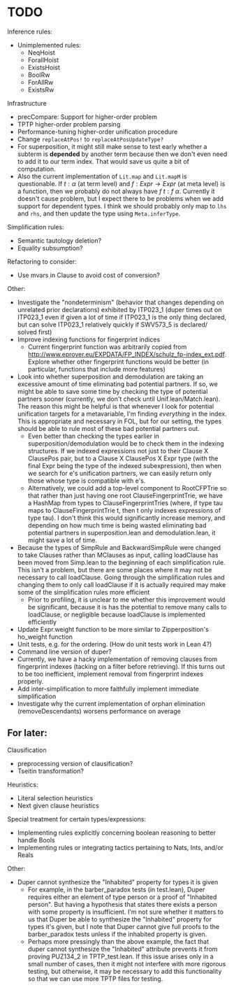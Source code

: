# TODO

Inference rules:
- Unimplemented rules:
  - NeqHoist
  - ForallHoist
  - ExistsHoist
  - BoolRw
  - ForAllRw
  - ExistsRw

Infrastructure
- precCompare: Support for higher-order problem
- TPTP higher-order problem parsing
- Performance-tuning higher-order unification procedure
- Change ```replaceAtPos!``` to ```replaceAtPosUpdateType?```
- For superposition, it might still make sense to test early whether a subterm is **depended** by another term because then we don't even need to add it to our term index. That would save us quite a bit of computation.
- Also the current implementation of ```Lit.map``` and ```Lit.mapM``` is questionable. If $t : \alpha$ (at term level) and $f : Expr \to Expr$ (at meta level) is a function, then we probably do not always have $f \ t : f \ \alpha$. Currently it doesn't cause problem, but I expect there to be problems when we add support for dependent types. I think we should probably only map to ```lhs``` and ```rhs```, and then update the type using ```Meta.inferType```.

Simplification rules:
- Semantic tautology deletion?
- Equality subsumption?

Refactoring to consider:
- Use mvars in Clause to avoid cost of conversion?

Other:
- Investigate the "nondeterminism" (behavior that changes depending on unrelated prior declarations) exhibited by ITP023_1 (duper times out on
  ITP023_1 even if given a lot of time if ITP023_1 is the only thing declared, but can solve ITP023_1 relatively quickly if SWV573_5 is declared/
  solved first)
- Improve indexing functions for fingerprint indices
  - Current fingerprint function was arbitrarily copied from http://www.eprover.eu/EXPDATA/FP_INDEX/schulz_fp-index_ext.pdf. Explore whether other
    fingerprint functions would be better (in particular, functions that include more features)
- Look into whether superposition and demodulation are taking an excessive amount of time eliminating bad potential partners. If so, we might be
  able to save some time by checking the type of potential partners sooner (currently, we don't check until Unif.lean/Match.lean). The reason this
  might be helpful is that whenever I look for potential unification targets for a metavariable, I'm finding *everything* in the index. This is
  appropriate and necessary in FOL, but for our setting, the types should be able to rule most of these bad potential partners out.
  - Even better than checking the types earlier in superposition/demodulation would be to check them in the indexing structures. If we indexed
    expressions not just to their Clause X ClausePos pair, but to a Clause X ClausePos X Expr type (with the final Expr being the type of the
    indexed subexpression), then when we search for e's unification partners, we can easily return only those whose type is compatible with e's.
  - Alternatively, we could add a top-level component to RootCFPTrie so that rather than just having one root ClauseFingerprintTrie, we have a
    HashMap from types to ClauseFingerprintTries (where, if type tau maps to ClauseFingerprintTrie t, then t only indexes expressions of type tau).
    I don't think this would significantly increase memory, and depending on how much time is being wasted eliminating bad potential partners in
    superposition.lean and demodulation.lean, it might save a lot of time.
- Because the types of SimpRule and BackwardSimpRule were changed to take Clauses rather than MClauses as input, calling loadClause has
  been moved from Simp.lean to the beginning of each simplification rule. This isn't a problem, but there are some places where it may not
  be necessary to call loadClause. Going through the simplification rules and changing them to only call loadClause if it is actually required
  may make some of the simplification rules more efficient
  - Prior to profiling, it is unclear to me whether this improvement would be significant, because it is has the potential to remove many
    calls to loadClause, or negligible because loadClause is implemented efficiently
- Update Expr.weight function to be more similar to Zipperposition's ho_weight function
- Unit tests, e.g. for the ordering. (How do unit tests work in Lean 4?)
- Command line version of duper?
- Currently, we have a hacky implementation of removing clauses from fingerprint indexes (tacking on a filter before retrieving). If this turns out to be
  too inefficient, implement removal from fingerprint indexes properly.
- Add inter-simplification to more faithfully implement immediate simplification
- Investigate why the current implementation of orphan elimination (removeDescendants) worsens performance on average

## For later:

Clausification
- preprocessing version of clausification?
- Tseitin transformation?

Heuristics:
- Literal selection heuristics
- Next given clause heuristics

Special treatment for certain types/expressions:
- Implementing rules explicitly concerning boolean reasoning to better handle Bools
- Implementing rules or integrating tactics pertaining to Nats, Ints, and/or Reals

Other:
- Duper cannot synthesize the "Inhabited" property for types it is given 
    - For example, in the barber_paradox tests (in test.lean), Duper requires either an element of type person or a proof of "Inhabited person". But having a
      hypothesis that states there exists a person with some property is insufficient. I'm not sure whether it matters to us that Duper be able to synthesize
      the "Inhabited" property for types it's given, but I note that Duper cannot give full proofs to the barber_paradox tests unless if the inhabited property
      is given.
    - Perhaps more pressingly than the above example, the fact that duper cannot synthesize the "Inhabited" attribute prevents it from proving PUZ134_2 in TPTP_test.lean.
      If this issue arises only in a small number of cases, then it might not interfere with more rigorous testing, but otherwise, it may be necessary to add this
      functionality so that we can use more TPTP files for testing.